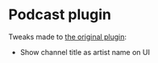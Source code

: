 # Podcast plugin

Tweaks made to [the original plugin](https://github.com/volumio/volumio-plugins-sources/tree/master/podcast):

- Show channel title as artist name on UI
